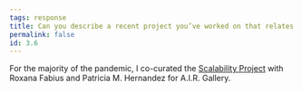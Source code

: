 ```yaml
---
tags: response
title: Can you describe a recent project you’ve worked on that relates to interaction design?
permalink: false
id: 3.6
---
```


For the majority of the pandemic, I co-curated the [Scalability Project](https://scalabilityproject.org/) with Roxana Fabius and Patricia M. Hernandez for A.I.R. Gallery.

